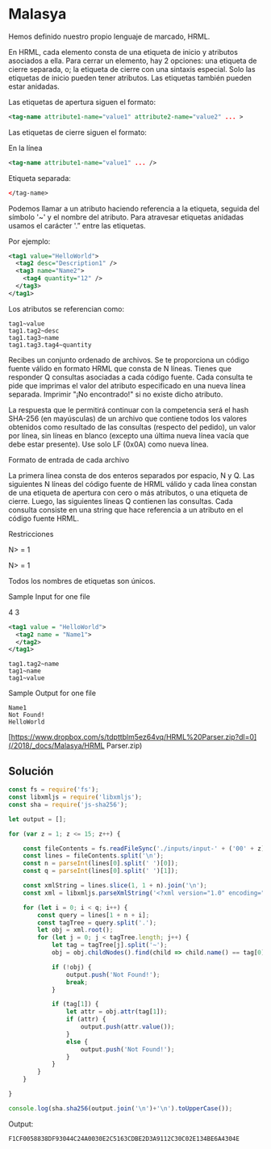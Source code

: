 # Malasya

Hemos definido nuestro propio lenguaje de marcado, HRML.

En HRML, cada elemento consta de una etiqueta de inicio y atributos asociados a ella. Para cerrar un elemento, hay 2 opciones: una etiqueta de cierre separada, o; la etiqueta de cierre con una sintaxis especial. Solo las etiquetas de inicio pueden tener atributos. Las etiquetas también pueden estar anidadas.

Las etiquetas de apertura siguen el formato:

```xml
<tag-name attribute1-name="value1" attribute2-name="value2" ... >
```

Las etiquetas de cierre siguen el formato:

En la línea
```xml
<tag-name attribute1-name="value1" ... />
```

Etiqueta separada:
```xml
</tag-name>
```

Podemos llamar a un atributo haciendo referencia a la etiqueta, seguida del símbolo '~' y el nombre del atributo. Para atravesar etiquetas anidadas usamos el carácter '.” entre las etiquetas.

Por ejemplo:

```xml
<tag1 value="HelloWorld">
  <tag2 desc="Description1" />
  <tag3 name="Name2">
    <tag4 quantity="12" />
  </tag3>
</tag1>
```

Los atributos se referencian como:

```
tag1~value
tag1.tag2~desc
tag1.tag3~name
tag1.tag3.tag4~quantity
```

Recibes un conjunto ordenado de archivos. Se te proporciona un código fuente válido en formato HRML que consta de N líneas. Tienes que responder Q consultas asociadas a cada código fuente. Cada consulta te pide que imprimas el valor del atributo especificado en una nueva línea separada. Imprimir "¡No encontrado!" si no existe dicho atributo.

La respuesta que le permitirá continuar con la competencia será el hash SHA-256 (en mayúsculas) de un archivo que contiene todos los valores obtenidos como resultado de las consultas (respecto del pedido), un valor por línea, sin líneas en blanco (excepto una última nueva línea vacía que debe estar presente). Use solo LF (0x0A) como nueva línea.

Formato de entrada de cada archivo

La primera línea consta de dos enteros separados por espacio, N y Q. Las siguientes N líneas del código fuente de HRML válido y cada línea constan de una etiqueta de apertura con cero o más atributos, o una etiqueta de cierre. Luego, las siguientes líneas Q contienen las consultas. Cada consulta consiste en una string que hace referencia a un atributo en el código fuente HRML.

Restricciones

N> = 1

N> = 1

Todos los nombres de etiquetas son únicos.

Sample Input for one file

4 3

```xml
<tag1 value = "HelloWorld">
  <tag2 name = "Name1">
  </tag2>
</tag1>
```

```
tag1.tag2~name
tag1~name
tag1~value
```

Sample Output for one file

```
Name1
Not Found!
HelloWorld
```

[https://www.dropbox.com/s/tdpttblm5ez64vq/HRML%20Parser.zip?dl=0](/2018/_docs/Malasya/HRML Parser.zip)

## Solución

```js
const fs = require('fs');
const libxmljs = require('libxmljs');
const sha = require('js-sha256');

let output = [];

for (var z = 1; z <= 15; z++) {

    const fileContents = fs.readFileSync('./inputs/input-' + ('00' + z).slice(-2) + '.hrml').toString();
    const lines = fileContents.split('\n');
    const n = parseInt(lines[0].split(' ')[0]);
    const q = parseInt(lines[0].split(' ')[1]);

    const xmlString = lines.slice(1, 1 + n).join('\n');
    const xml = libxmljs.parseXmlString('<?xml version="1.0" encoding="UTF-8"?><root>\n' + xmlString + '</root>');

    for (let i = 0; i < q; i++) {
        const query = lines[1 + n + i];
        const tagTree = query.split('.');
        let obj = xml.root();
        for (let j = 0; j < tagTree.length; j++) {
            let tag = tagTree[j].split('~');
            obj = obj.childNodes().find(child => child.name() == tag[0]);

            if (!obj) {
                output.push('Not Found!');
                break;
            }

            if (tag[1]) {
                let attr = obj.attr(tag[1]);
                if (attr) {
                    output.push(attr.value());
                }
                else {
                    output.push('Not Found!');
                }
            }
        }
    }

}

console.log(sha.sha256(output.join('\n')+'\n').toUpperCase());
```

Output:

```
F1CF0058838DF93044C24A0030E2C5163CDBE2D3A9112C30C02E134BE6A4304E
```